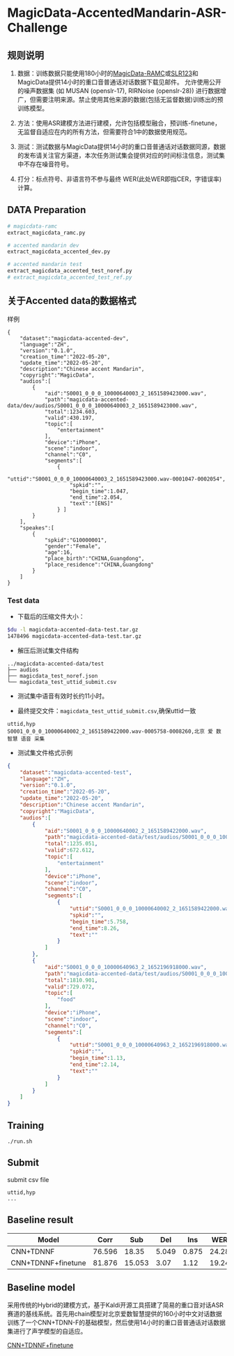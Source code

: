 # MagicData-AccentedMandarin-ASR-Challenge

## 规则说明
1. 数据：训练数据只能使用180小时的[MagicData-RAMC](https://magichub.com/datasets/magicdata-ramc/)或[SLR123](https://www.openslr.org/123/)和MagicData提供14小时的重口音普通话对话数据下载见邮件。
允许使用公开的噪声数据集 (如 MUSAN (openslr-17), RIRNoise (openslr-28)) 进行数据增广，但需要注明来源。禁止使用其他来源的数据(包括无监督数据)训练出的预训练模型。

2. 方法：使用ASR建模方法进行建模，允许包括模型融合，预训练-finetune，无监督自适应在内的所有方法，但需要符合1中的数据使用规范。

3. 测试：测试数据与MagicData提供14小时的重口音普通话对话数据同源，数据的发布请关注官方渠道，本次任务测试集会提供对应的时间标注信息，测试集中不存在噪音符号。

4. 打分：标点符号、非语言符不参与最终 WER(此处WER即指CER，字错误率) 计算。

## DATA Preparation
```bash
# magicdata-ramc
extract_magicdata_ramc.py

# accented mandarin dev 
extract_magicdata_accented_dev.py

# accented mandarin test
extract_magicdata_accented_test_noref.py
# extract_magicdata_accented_test_ref.py
```

##  关于Accented data的数据格式
样例
```jaon
{
    "dataset":"magicdata-accented-dev",
    "language":"ZH",
    "version":"0.1.0",
    "creation_time":"2022-05-20",
    "update_time":"2022-05-20",
    "description":"Chinese accent Mandarin",
    "copyright":"MagicData",
    "audios":[
        {
            "aid":"S0001_0_0_0_10000640003_2_1651589423000.wav",
            "path":"magicdata-accented-data/dev/audios/S0001_0_0_0_10000640003_2_1651589423000.wav",
            "total":1234.603,
            "valid":430.197,
            "topic":[
                "entertainment"
            ],
            "device":"iPhone",
            "scene":"indoor",
            "channel":"C0",
            "segments":[
                {
                    "uttid":"S0001_0_0_0_10000640003_2_1651589423000.wav-0001047-0002054",
                    "spkid":"",
                    "begin_time":1.047,
                    "end_time":2.054,
                    "text":"[ENS]"
                } ]
        }
    ],
    "speakes":[
        {
            "spkid":"G10000001",
            "gender":"Female",
            "age":16,
            "place_birth":"CHINA,Guangdong",
            "place_residence":"CHINA,Guangdong"
        }
    ]
}
```

### Test data
* 下载后的压缩文件大小：
```bash
$du -l magicdata-accented-data-test.tar.gz
1478496 magicdata-accented-data-test.tar.gz
```

* 解压后测试集文件结构
```
../magicdata-accented-data/test
├── audios
├── magicdata_test_noref.json
└── magicdata_test_uttid_submit.csv  
```

* 测试集中语音有效时长约11小时。

* 最终提交文件：`magicdata_test_uttid_submit.csv`,确保uttid一致
```
uttid,hyp
S0001_0_0_0_10000640002_2_1651589422000.wav-0005758-0008260,北京 爱 数 智慧 语音 采集
```


* 测试集文件格式示例
```json
{
    "dataset":"magicdata-accented-test",
    "language":"ZH",
    "version":"0.1.0",
    "creation_time":"2022-05-20",
    "update_time":"2022-05-20",
    "description":"Chinese accent Mandarin",
    "copyright":"MagicData",
    "audios":[
        {
            "aid":"S0001_0_0_0_10000640002_2_1651589422000.wav",
            "path":"magicdata-accented-data/test/audios/S0001_0_0_0_10000640002_2_1651589422000.wav",
            "total":1235.051,
            "valid":672.612,
            "topic":[
                "entertainment"
            ],
            "device":"iPhone",
            "scene":"indoor",
            "channel":"C0",
            "segments":[
                {
                    "uttid":"S0001_0_0_0_10000640002_2_1651589422000.wav-0005758-0008260",
                    "spkid":"",
                    "begin_time":5.758,
                    "end_time":8.26,
                    "text":""
                }
            ]
        },
        {
            "aid":"S0001_0_0_0_10000640963_2_1652196918000.wav",
            "path":"magicdata-accented-data/test/audios/S0001_0_0_0_10000640963_2_1652196918000.wav",
            "total":1810.901,
            "valid":729.072,
            "topic":[
                "food"
            ],
            "device":"iPhone",
            "scene":"indoor",
            "channel":"C0",
            "segments":[
                {
                    "uttid":"S0001_0_0_0_10000640963_2_1652196918000.wav-0001130-0002140",
                    "spkid":"",
                    "begin_time":1.13,
                    "end_time":2.14,
                    "text":""
                }
            ]
        }
    ]
}
```


## Training
```bsah
./run.sh
```

## Submit
submit csv file
```
uttid,hyp
...

```

## Baseline result
| Model| Corr | Sub  | Del  |Ins   | WER  |
|------|------|------|------|------|------|
|CNN+TDNNF|76.596|18.35|5.049|0.875|24.28|
|CNN+TDNNF+finetune|81.876|15.053|3.07|1.12|19.24|

## Baseline model
采用传统的Hybrid的建模方式，基于Kaldi开源工具搭建了简易的重口音对话ASR 赛道的基线系统。首先用chain模型对北京爱数智慧提供的160小时中文对话数据训练了一个CNN+TDNN-F的基础模型，然后使用14小时的重口音普通话对话数据集进行了声学模型的自适应。

[CNN+TDNNF+finetune](https://freedata.oss-cn-beijing.aliyuncs.com/MagicData-AccentedMandarin-ASR-Challenge.tar.gz)

